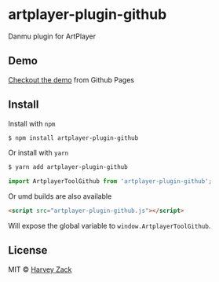 # artplayer-plugin-github

Danmu plugin for ArtPlayer

## Demo

[Checkout the demo](https://artplayer.org/?libs=./uncompiled/artplayer-tool-github.js%0A./uncompiled/artplayer-plugin-danmuku.js&example=github) from Github Pages

## Install

Install with `npm`

```bash
$ npm install artplayer-plugin-github
```

Or install with `yarn`

```bash
$ yarn add artplayer-plugin-github
```

```js
import ArtplayerToolGithub from 'artplayer-plugin-github';
```

Or umd builds are also available

```html
<script src="artplayer-plugin-github.js"></script>
```

Will expose the global variable to `window.ArtplayerToolGithub`.

## License

MIT © [Harvey Zack](https://sleepy.im/)
